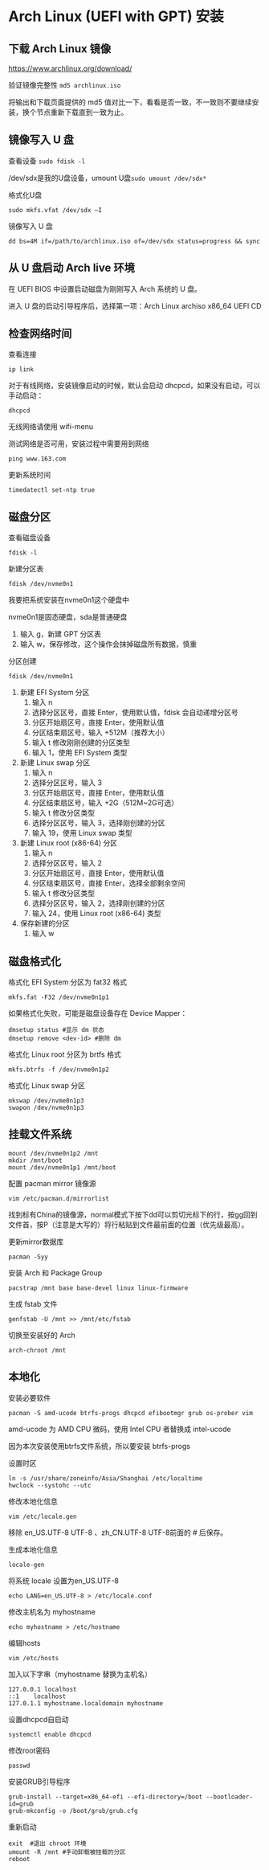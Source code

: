 # Arch Linux (UEFI with GPT) 安装

## 下载 Arch Linux 镜像

<https://www.archlinux.org/download/>

验证镜像完整性 ``md5 archlinux.iso``

将输出和下载页面提供的 md5 值对比一下，看看是否一致，不一致则不要继续安装，换个节点重新下载直到一致为止。

## 镜像写入 U 盘

查看设备 `sudo fdisk -l`

/dev/sdx是我的U盘设备，umount U盘``sudo umount /dev/sdx*``

格式化U盘

```shell
sudo mkfs.vfat /dev/sdx –I
```

镜像写入 U 盘

```shell
dd bs=4M if=/path/to/archlinux.iso of=/dev/sdx status=progress && sync
```

## 从 U 盘启动 Arch live 环境

在 UEFI BIOS 中设置启动磁盘为刚刚写入 Arch 系统的 U 盘。

进入 U 盘的启动引导程序后，选择第一项：Arch Linux archiso x86_64 UEFI CD

## 检查网络时间

查看连接

```shell
ip link
```

对于有线网络，安装镜像启动的时候，默认会启动 dhcpcd，如果没有启动，可以手动启动：

```shell
dhcpcd
```

无线网络请使用 wifi-menu

测试网络是否可用，安装过程中需要用到网络

```shell
ping www.163.com
```

更新系统时间

```shell
timedatectl set-ntp true
```

## 磁盘分区

查看磁盘设备

```shell
fdisk -l
```

新建分区表

```shell
fdisk /dev/nvme0n1
```


我要把系统安装在nvme0n1这个硬盘中

nvme0n1是固态硬盘，sda是普通硬盘

1. 输入 g，新建 GPT 分区表
2. 输入 w，保存修改，这个操作会抹掉磁盘所有数据，慎重

分区创建

```shell
fdisk /dev/nvme0n1
```

1. 新建 EFI System 分区
    1. 输入 n
    2. 选择分区区号，直接 Enter，使用默认值，fdisk 会自动递增分区号
    3. 分区开始扇区号，直接 Enter，使用默认值
    4. 分区结束扇区号，输入 +512M（推荐大小）
    5. 输入 t 修改刚刚创建的分区类型
    6. 输入 1，使用 EFI System 类型
2. 新建 Linux swap 分区
    1. 输入 n
    2. 选择分区区号，输入 3
    3. 分区开始扇区号，直接 Enter，使用默认值
    4. 分区结束扇区号，输入 +2G（512M~2G可选）
    5. 输入 t 修改分区类型
    6. 选择分区区号，输入 3，选择刚创建的分区
    7. 输入 19，使用 Linux swap 类型
3. 新建 Linux root (x86-64) 分区
    1. 输入 n
    2. 选择分区区号，输入 2
    3. 分区开始扇区号，直接 Enter，使用默认值
    4. 分区结束扇区号，直接 Enter，选择全部剩余空间
    5. 输入 t 修改分区类型
    6. 选择分区区号，输入 2，选择刚创建的分区
    7. 输入 24，使用 Linux root (x86-64) 类型
4. 保存新建的分区
    1. 输入 w

## 磁盘格式化

格式化 EFI System 分区为 fat32 格式

```shell
mkfs.fat -F32 /dev/nvme0n1p1
```

如果格式化失败，可能是磁盘设备存在 Device Mapper：

```shell
dmsetup status #显示 dm 状态
dmsetup remove <dev-id> #删除 dm
```

格式化 Linux root 分区为 brtfs 格式

```shell
mkfs.btrfs -f /dev/nvme0n1p2
```

格式化 Linux swap 分区

```shell
mkswap /dev/nvme0n1p3
swapon /dev/nvme0n1p3
```

## 挂载文件系统

```shell
mount /dev/nvme0n1p2 /mnt
mkdir /mnt/boot
mount /dev/nvme0n1p1 /mnt/boot
```

配置 pacman mirror 镜像源

```shell
vim /etc/pacman.d/mirrorlist
```

找到标有China的镜像源，normal模式下按下dd可以剪切光标下的行，按gg回到文件首，按P（注意是大写的）将行粘贴到文件最前面的位置（优先级最高）。

更新mirror数据库

```shell
pacman -Syy
```

安装 Arch 和 Package Group

```shell
pacstrap /mnt base base-devel linux linux-firmware
```

生成 fstab 文件

```shell
genfstab -U /mnt >> /mnt/etc/fstab
```

切换至安装好的 Arch

```shell
arch-chroot /mnt
```

## 本地化

安装必要软件

```shell
pacman -S amd-ucode btrfs-progs dhcpcd efibootmgr grub os-prober vim
```

amd-ucode 为 AMD CPU 微码，使用 Intel CPU 者替换成 intel-ucode

因为本次安装使用btrfs文件系统，所以要安装 btrfs-progs

设置时区

```shell
ln -s /usr/share/zoneinfo/Asia/Shanghai /etc/localtime
hwclock --systohc --utc
```

修改本地化信息

```shell
vim /etc/locale.gen
```
移除 en_US.UTF-8 UTF-8 、zh_CN.UTF-8 UTF-8前面的 # 后保存。

生成本地化信息

```shell
locale-gen
```

将系统 locale 设置为en_US.UTF-8

```shell
echo LANG=en_US.UTF-8 > /etc/locale.conf
```

修改主机名为 myhostname

```shell
echo myhostname > /etc/hostname
```

编辑hosts

```shell
vim /etc/hosts
```

加入以下字串（myhostname 替换为主机名）

```shell
127.0.0.1 localhost
::1    localhost
127.0.1.1 myhostname.localdomain myhostname
```

设置dhcpcd自启动

```shell
systemctl enable dhcpcd
```

修改root密码

```shell
passwd
```

安装GRUB引导程序

```shell
grub-install --target=x86_64-efi --efi-directory=/boot --bootloader-id=grub
grub-mkconfig -o /boot/grub/grub.cfg
```

重新启动

```shell
exit  #退出 chroot 环境
umount -R /mnt #手动卸载被挂载的分区
reboot
```

